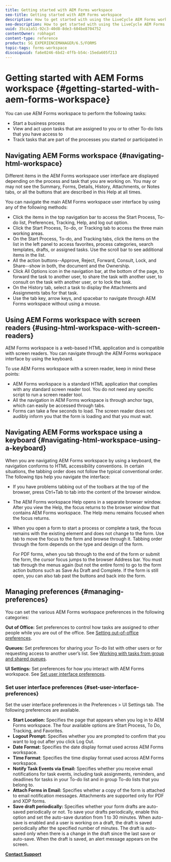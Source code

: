 ```yaml
---
title: Getting started with AEM Forms workspace
seo-title: Getting started with AEM Forms workspace
description: How to get started with using the LiveCycle AEM Forms workspace to manage your business automation processes.
seo-description: How to get started with using the LiveCycle AEM Forms workspace to manage your business automation processes.
uuid: 35ca1a51-92c3-40d8-8de3-604be8704752
contentOwner: robhagat
content-type: reference
products: SG_EXPERIENCEMANAGER/6.5/FORMS
topic-tags: forms-workspace
discoiquuid: fa6e0246-6bd2-4ffb-b54c-15eda605f213
---
```


# Getting started with AEM Forms workspace {#getting-started-with-aem-forms-workspace}

You can use AEM Forms workspace to perform the following tasks:

* Start a business process
* View and act upon tasks that are assigned to you or to other To-do lists that you have access to
* Track tasks that are part of the processes you started or participated in

## Navigating&nbsp;AEM Forms workspace {#navigating-html-workspace}

Different items in the AEM Forms workspace user interface are displayed depending on the process and task that you are working on. You may or may not see the Summary, Forms, Details, History, Attachments, or Notes tabs, or all the buttons that are described in this Help at all times.

You can navigate the main AEM Forms workspace user interface by using any of the following methods:

* Click the items in the top navigation bar to access the Start Process, To-do list, Preferences, Tracking, Help, and log out option.
* Click the Start Process, To-do, or Tracking tab to access the three main working areas.
* On the Start Process, To-do, and Tracking tabs, click the items on the list in the left panel to access favorites, process categories, search templates, drafts, or assigned tasks. Use the scroll bar to see additional items in the list.
* All the action buttons--Approve, Reject, Forward, Consult, Lock, and Share--show in both, the document and the Ownership.
* Click All Options icon in the navigation bar, at the bottom of the page, to forward the task to another user, to share the task with another user, to consult on the task with another user, or to lock the task.
* On the History tab, select a task to display the Attachments and Assignments tabs for that task.
* Use the tab key, arrow keys, and spacebar to navigate through AEM Forms workspace without using a mouse.

## Using AEM Forms workspace&nbsp;with screen readers {#using-html-workspace-with-screen-readers}

AEM Forms workspace is a web-based HTML application and is compatible with screen readers. You can navigate through the AEM Forms workspace interface by using the keyboard.

To use AEM Forms workspace with a screen reader, keep in mind these points:

* AEM Forms workspace is a standard HTML application that complies with any standard screen reader tool. You do not need any specific script to run a screen reader tool.
* All the navigation in AEM Forms workspace is through anchor tags, which can easily be accessed through tabs.
* Forms can take a few seconds to load. The screen reader does not audibly inform you that the form is loading and that you must wait.

## Navigating AEM Forms workspace&nbsp;using a keyboard {#navigating-html-workspace-using-a-keyboard}

When you are navigating AEM Forms workspace by using a keyboard, the navigation conforms to HTML accessibility conventions. In certain situations, the tabbing order does not follow the typical conventional order. The following tips help you navigate the interface:

* If you have problems tabbing out of the toolbars at the top of the browser, press Ctrl+Tab to tab into the content of the browser window.
* The AEM Forms workspace Help opens in a separate browser window. After you view the Help, the focus returns to the browser window that contains AEM Forms workspace. The Help menu remains focused when the focus returns.
* When you open a form to start a process or complete a task, the focus remains with the existing element and does not change to the form. Use tab to move the focus to the form and browse through it. Tabbing order through the form depends on the type and design of the form.

  For PDF forms, when you tab through to the end of the form or submit the form, the cursor focus jumps to the browser Address bar. You must tab through the menus again (but not the entire form) to go to the form action buttons such as Save As Draft and Complete. If the form is still open, you can also tab past the buttons and back into the form.

## Managing preferences {#managing-preferences}

You can set the various AEM Forms workspace preferences in the following categories:

**Out of Office:** Set preferences to control how tasks are assigned to other people while you are out of the office. See [Setting out-of-office preferences](/help/forms/using/todo-lists.md#main-pars-heading-22).

**Queues:** Set preferences for sharing your To-do list with other users or for requesting access to another user’s list. See [Working with tasks from group and shared queues](/help/forms/using/todo-lists.md#main-pars-heading-19).

**UI Settings:** Set preferences for how you interact with AEM Forms workspace. See [Set user interface preferences](/help/forms/using/getting-started-livecycle-html-workspace.md#main-pars-heading-5).

### Set user interface preferences {#set-user-interface-preferences}

Set the user interface preferences in the Preferences &gt; UI Settings tab. The following preferences are available.

* **Start Location:** Specifies the page that appears when you log in to AEM Forms workspace. The four available options are Start Process, To Do, Tracking, and Favorites.
* **Logout Prompt:** Specifies whether you are prompted to confirm that you want to log out after you click Log Out.
* **Date Format:** Specifies the date display format used across AEM Forms workspace.
* **Time Format**: Specifies the time display format used across AEM Forms workspace.
* **Notify Task Events via Email:** Specifies whether you receive email notifications for task events, including task assignments, reminders, and deadlines for tasks in your To-do list and in group To-do lists that you belong to.
* **Attach Forms in Email:** Specifies whether a copy of the form is attached to email notification messages. Attachments are supported only for PDF and XDP forms.
* **Save draft periodically:** Specifies whether your form drafts are auto-saved periodically or not. To save your drafts periodically, enable this option and set the auto-save duration from 1 to 30 minutes. When auto-save is enabled and a user is working on a draft, the draft is saved periodically after the specified number of minutes. The draft is auto-saved only when there is a change in the draft since the last save or auto-save. When the draft is saved, an alert message appears on the screen.

**[Contact Support](https://www.adobe.com/account/sign-in.supportportal.html)**

